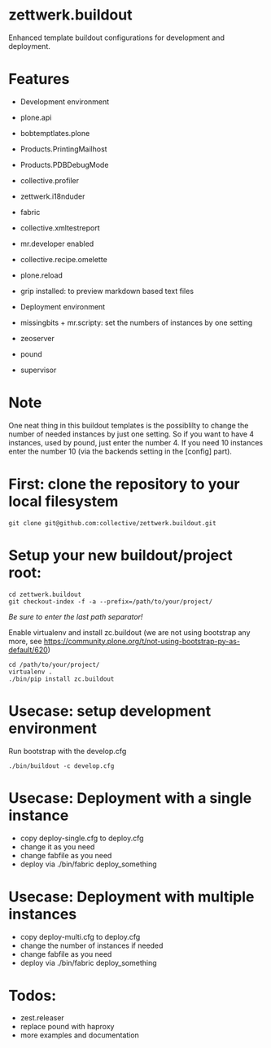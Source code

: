 # zettwerk.buildout
Enhanced template buildout configurations for development and deployment.

# Features

* Development environment
 * plone.api
 * bobtemptlates.plone
 * Products.PrintingMailhost
 * Products.PDBDebugMode
 * collective.profiler
 * zettwerk.i18nduder
 * fabric
 * collective.xmltestreport
 * mr.developer enabled
 * collective.recipe.omelette
 * plone.reload
 * grip installed: to preview markdown based text files

* Deployment environment
 * missingbits + mr.scripty: set the numbers of instances by one setting
 * zeoserver
 * pound
 * supervisor


# Note

One neat thing in this buildout templates is the possiblilty to change the number of needed instances by just one setting. So if you want to have 4 instances, used by pound, just enter the number 4. If you need 10 instances enter the number 10 (via the backends setting in the [config] part).

# First: clone the repository to your local filesystem

    git clone git@github.com:collective/zettwerk.buildout.git


# Setup your new buildout/project root:

    cd zettwerk.buildout
    git checkout-index -f -a --prefix=/path/to/your/project/

_Be sure to enter the last path separator!_

Enable virtualenv and install zc.buildout (we are not using bootstrap any more, see https://community.plone.org/t/not-using-bootstrap-py-as-default/620)

    cd /path/to/your/project/
    virtualenv .
    ./bin/pip install zc.buildout

# Usecase: setup development environment

Run bootstrap with the develop.cfg

    ./bin/buildout -c develop.cfg

# Usecase: Deployment with a single instance

* copy deploy-single.cfg to deploy.cfg
* change it as you need
* change fabfile as you need
* deploy via ./bin/fabric deploy_something

# Usecase: Deployment with multiple instances

* copy deploy-multi.cfg to deploy.cfg
* change the number of instances if needed
* change fabfile as you need
* deploy via ./bin/fabric deploy_something

# Todos:
* zest.releaser
* replace pound with haproxy
* more examples and documentation
